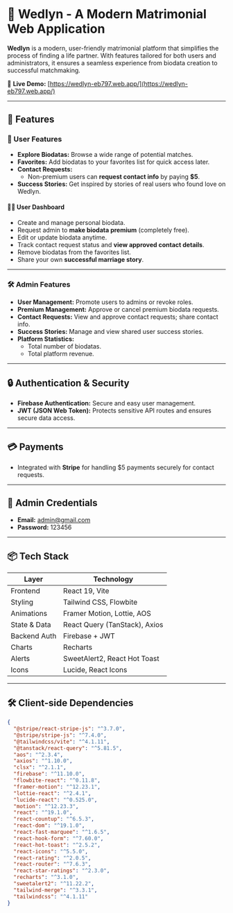 # 💍 Wedlyn - A Modern Matrimonial Web Application

**Wedlyn** is a modern, user-friendly matrimonial platform that simplifies the process of finding a life partner. With features tailored for both users and administrators, it ensures a seamless experience from biodata creation to successful matchmaking.

🔗 **Live Demo:** [https://wedlyn-eb797.web.app/](https://wedlyn-eb797.web.app/)

---

## 🚀 Features

### 👤 User Features

- **Explore Biodatas:** Browse a wide range of potential matches.
- **Favorites:** Add biodatas to your favorites list for quick access later.
- **Contact Requests:**
  - Non-premium users can **request contact info** by paying **$5**.
- **Success Stories:** Get inspired by stories of real users who found love on Wedlyn.

#### 🧑‍💼 User Dashboard

- Create and manage personal biodata.
- Request admin to **make biodata premium** (completely free).
- Edit or update biodata anytime.
- Track contact request status and **view approved contact details**.
- Remove biodatas from the favorites list.
- Share your own **successful marriage story**.

---

### 🛠️ Admin Features

- **User Management:** Promote users to admins or revoke roles.
- **Premium Management:** Approve or cancel premium biodata requests.
- **Contact Requests:** View and approve contact requests; share contact info.
- **Success Stories:** Manage and view shared user success stories.
- **Platform Statistics:**
  - Total number of biodatas.
  - Total platform revenue.

---

## 🔒 Authentication & Security

- **Firebase Authentication:** Secure and easy user management.
- **JWT (JSON Web Token):** Protects sensitive API routes and ensures secure data access.

---

## 💳 Payments

- Integrated with **Stripe** for handling $5 payments securely for contact requests.

---
## 💼 Admin Credentials

-  **Email:** admin@gmail.com
-  **Password:** 123456

---

## 📦 Tech Stack

| Layer        | Technology                     |
|--------------|--------------------------------|
| Frontend     | React 19, Vite                 |
| Styling      | Tailwind CSS, Flowbite         |
| Animations   | Framer Motion, Lottie, AOS     |
| State & Data | React Query (TanStack), Axios  |
| Backend Auth | Firebase + JWT                 |
| Charts       | Recharts                       |
| Alerts       | SweetAlert2, React Hot Toast   |
| Icons        | Lucide, React Icons            |

---

## 🛠️ Client-side Dependencies

```json
{
  "@stripe/react-stripe-js": "^3.7.0",
  "@stripe/stripe-js": "^7.4.0",
  "@tailwindcss/vite": "^4.1.11",
  "@tanstack/react-query": "^5.81.5",
  "aos": "^2.3.4",
  "axios": "^1.10.0",
  "clsx": "^2.1.1",
  "firebase": "^11.10.0",
  "flowbite-react": "^0.11.8",
  "framer-motion": "^12.23.1",
  "lottie-react": "^2.4.1",
  "lucide-react": "^0.525.0",
  "motion": "^12.23.3",
  "react": "^19.1.0",
  "react-countup": "^6.5.3",
  "react-dom": "^19.1.0",
  "react-fast-marquee": "^1.6.5",
  "react-hook-form": "^7.60.0",
  "react-hot-toast": "^2.5.2",
  "react-icons": "^5.5.0",
  "react-rating": "^2.0.5",
  "react-router": "^7.6.3",
  "react-star-ratings": "^2.3.0",
  "recharts": "^3.1.0",
  "sweetalert2": "^11.22.2",
  "tailwind-merge": "^3.3.1",
  "tailwindcss": "^4.1.11"
}

